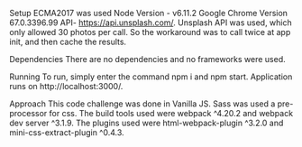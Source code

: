 
 Setup
 ECMA2017 was used
 Node Version - v6.11.2
 Google Chrome Version 67.0.3396.99
 API- https://api.unsplash.com/. Unsplash API was used, which only allowed 30 photos per call. So the workaround was to call twice at app init, and then cache the results.


 Dependencies
 There are no dependencies and no frameworks were used.

 Running
 To run, simply enter the command npm i and npm start. Application runs on http://localhost:3000/.

 Approach
 This code challenge was done in Vanilla JS. Sass was used a pre-processor for css. The build tools used were webpack ^4.20.2 and webpack dev server ^3.1.9. The plugins used were
 html-webpack-plugin ^3.2.0 and mini-css-extract-plugin ^0.4.3.
